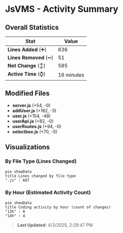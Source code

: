 # JsVMS - Activity Summary 

## Overall Statistics

| Stat                   | Value                                                             |
| ---------------------- | ----------------------------------------------------------------- |
| **Lines Added** (➕)   | 636                                          |
| **Lines Removed** (➖) | 51                                        |
| **Net Change** (↕)    | 585                |
| **Active Time** (⌚)   | 16 minutes |


## Modified Files
- **server.js** (+54, -0)
- **addUser.js** (+182, -3)
- **user.js** (+154, -48)
- **userApi.js** (+82, -0)
- **userRoutes.js** (+94, -0)
- **selectbox.js** (+70, -0)

## Visualizations

### By File Type (Lines Changed)

```mermaid
pie showData
title Lines changed by file type
".js" : 687
```

### By Hour (Estimated Activity Count)

```mermaid
pie showData
title Coding activity by hour (count of changes)
"13h" : 8
"14h" : 4
```


> **Last Updated:** 4/3/2025, 2:29:47 PM